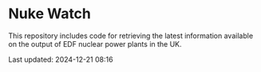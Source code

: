 # Nuke Watch

This repository includes code for retrieving the latest information available on the output of EDF nuclear power plants in the UK.

Last updated: 2024-12-21 08:16